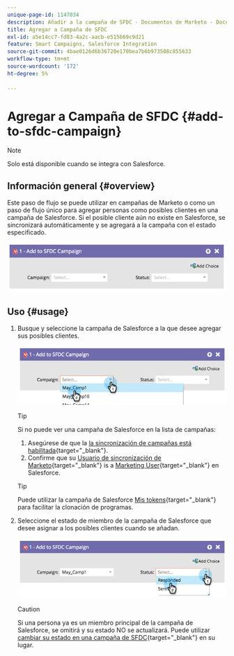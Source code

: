 ```yaml
---
unique-page-id: 1147034
description: Añadir a la campaña de SFDC - Documentos de Marketo - Documentación del producto
title: Agregar a Campaña de SFDC
exl-id: a5e14cc7-fd83-4a2c-aacb-e515669c9d21
feature: Smart Campaigns, Salesforce Integration
source-git-commit: 4bae0126d6b36720e170bea7b6b973508c855633
workflow-type: tm+mt
source-wordcount: '172'
ht-degree: 5%

---
```


# Agregar a Campaña de SFDC {#add-to-sfdc-campaign}

>[!NOTE]
>
>Solo está disponible cuando se integra con Salesforce.

## Información general {#overview}

Este paso de flujo se puede utilizar en campañas de Marketo o como un paso de flujo único para agregar personas como posibles clientes en una campaña de Salesforce. Si el posible cliente aún no existe en Salesforce, se sincronizará automáticamente y se agregará a la campaña con el estado especificado.

![](assets/image2014-9-22-15-3a43-3a36.png)

## Uso {#usage}

1. Busque y seleccione la campaña de Salesforce a la que desee agregar sus posibles clientes.

   ![](assets/image2014-9-22-15-3a43-3a45.png)

   >[!TIP]
   >
   >Si no puede ver una campaña de Salesforce en la lista de campañas:
   >
   >  1. Asegúrese de que la [la sincronización de campañas está habilitada](/help/marketo/product-docs/crm-sync/salesforce-sync/setup/optional-steps/enable-disable-campaign-sync.md){target="_blank"}.
   >  1. Confirme que su [Usuario de sincronización de Marketo](/help/marketo/product-docs/crm-sync/salesforce-sync/setup/enterprise-unlimited-edition/step-2-of-3-create-a-salesforce-user-for-marketo-enterprise-unlimited.md){target="_blank"} is a [Marketing User](/help/marketo/product-docs/crm-sync/salesforce-sync/setup/optional-steps/enable-disable-campaign-sync/make-marketo-sync-user-a-marketing-user.md){target="_blank"} en Salesforce.

   >[!TIP]
   >
   >Puede utilizar la campaña de Salesforce [Mis tokens](/help/marketo/product-docs/core-marketo-concepts/programs/tokens/managing-my-tokens.md){target="_blank"} para facilitar la clonación de programas.

1. Seleccione el estado de miembro de la campaña de Salesforce que desee asignar a los posibles clientes cuando se añadan.

   ![](assets/image2014-9-22-15-3a45-3a2.png)

   >[!CAUTION]
   >
   >Si una persona ya es un miembro principal de la campaña de Salesforce, se omitirá y su estado NO se actualizará. Puede utilizar [cambiar su estado en una campaña de SFDC](/help/marketo/product-docs/core-marketo-concepts/smart-campaigns/salesforce-flow-actions/change-status-in-sfdc-campaign.md){target="_blank"} en su lugar.
